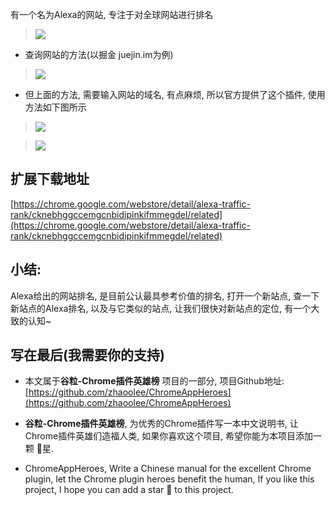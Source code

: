 有一个名为Alexa的网站, 专注于对全球网站进行排名
> ![](https://upload-images.jianshu.io/upload_images/3203841-07c77cd3c6174c62.png?imageMogr2/auto-orient/strip%7CimageView2/2/w/1240)

- 查询网站的方法(以掘金 juejin.im为例)

> ![](https://upload-images.jianshu.io/upload_images/3203841-f79d951d7eb87f8b.gif?imageMogr2/auto-orient/strip)

- 但上面的方法, 需要输入网站的域名, 有点麻烦, 所以官方提供了这个插件, 使用方法如下图所示

> ![](https://upload-images.jianshu.io/upload_images/3203841-225bf2a37dd4864a.gif?imageMogr2/auto-orient/strip)

> ![](https://upload-images.jianshu.io/upload_images/3203841-cb858ab65f9bed7b.png?imageMogr2/auto-orient/strip%7CimageView2/2/w/1240)


## 扩展下载地址

[https://chrome.google.com/webstore/detail/alexa-traffic-rank/cknebhggccemgcnbidipinkifmmegdel/related](https://chrome.google.com/webstore/detail/alexa-traffic-rank/cknebhggccemgcnbidipinkifmmegdel/related)


## 小结:
Alexa给出的网站排名, 是目前公认最具参考价值的排名, 打开一个新站点, 查一下新站点的Alexa排名, 以及与它类似的站点, 让我们很快对新站点的定位, 有一个大致的认知~


## 写在最后(我需要你的支持)
- 本文属于**谷粒-Chrome插件英雄榜** 项目的一部分, 项目Github地址: [https://github.com/zhaoolee/ChromeAppHeroes](https://github.com/zhaoolee/ChromeAppHeroes)

- **谷粒-Chrome插件英雄榜**, 为优秀的Chrome插件写一本中文说明书, 让Chrome插件英雄们造福人类, 如果你喜欢这个项目, 希望你能为本项目添加一颗 🌟星.

- ChromeAppHeroes, Write a Chinese manual for the excellent Chrome plugin, let the Chrome plugin heroes benefit the human, If you like this project, I hope you can add a star 🌟 to this project.
